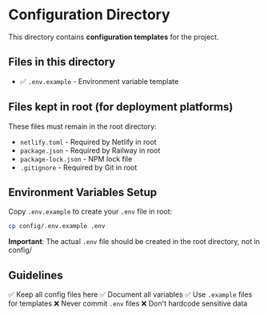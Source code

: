 # Configuration Directory

This directory contains **configuration templates** for the project.

## Files in this directory

- ✅ `.env.example` - Environment variable template

## Files kept in root (for deployment platforms)

These files must remain in the root directory:
- `netlify.toml` - Required by Netlify in root
- `package.json` - Required by Railway in root  
- `package-lock.json` - NPM lock file
- `.gitignore` - Required by Git in root

## Environment Variables Setup

Copy `.env.example` to create your `.env` file in root:
```bash
cp config/.env.example .env
```

**Important**: The actual `.env` file should be created in the root directory, not in config/

## Guidelines
✅ Keep all config files here
✅ Document all variables
✅ Use `.example` files for templates
❌ Never commit `.env` files
❌ Don't hardcode sensitive data